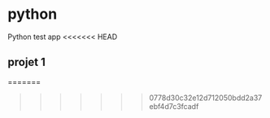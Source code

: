 # python
Python test app
<<<<<<< HEAD

## projet 1
=======
>>>>>>> 0778d30c32e12d712050bdd2a37ebf4d7c3fcadf

